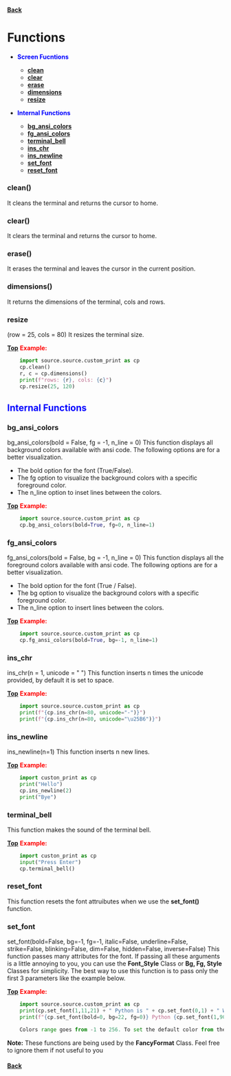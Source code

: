 #### [Back](README.md)
# Functions
* <span style="color:blue"> <strong>Screen Fucntions </strong> </span>
  * [**clean**](#clean)
  * [**clear**](#clear)
  * [**erase**](#erase)
  * [**dimensions**](#dimensions)
  * [**resize**](#resize)

* <span style="color:blue"> <strong>  Internal Functions </strong> </span>
  * [**bg_ansi_colors**](#bg_ansi_colors)
  * [**fg_ansi_colors**](#fg_ansi_colors)
  * [**terminal_bell**](#terminal_bell)
  * [**ins_chr**](#ins_chr)
  * [**ins_newline**](#ins_newline)
  * [**set_font**](#set_font)
  * [**reset_font**](#reset_font)


### clean()
It cleans the terminal and returns the cursor to home.

### clear()
It clears the terminal and returns the cursor to home.

### erase()
It erases the terminal and leaves the cursor in the current position.

### dimensions()
It returns the dimensions of the terminal, cols and rows.

### resize
(row = 25, cols = 80)
It resizes the terminal size.

[**Top**](#functions) <span style="color:red"> <strong> Example: </strong> </span>
```python   
    import source.source.custom_print as cp
    cp.clean()
    r, c = cp.dimensions()
    print(f"rows: {r}, cols: {c}")
    cp.resize(25, 120)
```

## <span style="color:blue"> <strong>  Internal Functions </strong> </span>
### bg_ansi_colors
bg_ansi_colors(bold = False, fg = -1, n_line = 0)
This function displays all background colors available with ansi code. The following options are for a better visualization.

- The bold option for the font (True/False).
- The fg option to visualize the background colors with a specific foreground color.
- The n_line option to inset lines between the colors. 

[**Top**](#functions) <span style="color:red"> <strong> Example: </strong> </span>

```python
    import source.source.custom_print as cp
    cp.bg_ansi_colors(bold=True, fg=0, n_line=1)
```

### fg_ansi_colors
fg_ansi_colors(bold = False, bg = -1, n_line = 0)
This function displays all the foreground colors available with ansi code. The following options are for a better visualization.
* The bold option for the font (True / False).
* The bg option to visualize the background colors with a specific foreground color.
* The n_line option to insert lines between the colors.

[**Top**](#functions) <span style="color:red"> <strong> Example: </strong> </span>

```python
    import source.source.custom_print as cp
    cp.fg_ansi_colors(bold=True, bg=-1, n_line=1)
```

### ins_chr
ins_chr(n = 1, unicode = " ")
This function inserts n times the unicode provided, by default it is set to space.

[**Top**](#functions) <span style="color:red"> <strong> Example: </strong> </span>

```python
    import source.source.custom_print as cp
    print(f"{cp.ins_chr(n=80, unicode="-")}")
    print(f"{cp.ins_chr(n=80, unicode="\u25B6")}")
```

### ins_newline
ins_newline(n=1)
This function inserts n new lines.

[**Top**](#functions) <span style="color:red"> <strong> Example: </strong> </span>

```python
    import custon_print as cp
    print("Hello")
    cp.ins_newline(2)
    print("Bye")
```

### terminal_bell
This function makes the sound of the terminal bell.

[**Top**](#functions) <span style="color:red"> <strong> Example: </strong> </span>

```python
    import custon_print as cp
    input("Press Enter")
    cp.terminal_bell()
```

### reset_font
This function resets the font attruibutes when we use the **set_font()** function.

### set_font
set_font(bold=False, bg=-1, fg=-1, italic=False, underline=False, strike=False, blinking=False, dim=False, hidden=False, inverse=False)
This function passes many attributes for the font. If passing all these arguments is a little annoying to you, you can use the **Font_Style** Class or **Bg, Fg, Style** Classes for simplicity. The best way to use this function is to pass only the first 3 parameters like the example below. 

[**Top**](#functions) <span style="color:red"> <strong> Example: </strong> </span>

```python
    import source.source.custom_print as cp
	print(cp.set_font(1,11,21) + " Python is " + cp.set_font(0,1) + " Wonderful."+cp.reset_font())           
	print(f"{cp.set_font(bold=0, bg=22, fg=0)} Python {cp.set_font(1,90,7)} Language.{cp.reset_font()}")

    Colors range goes from -1 to 256. To set the default color from the system use -1 or 256.
```

**Note:** These functions are being used by the **FancyFormat** Class. Feel free to ignore them if not useful to you

#### [Back](README.md)